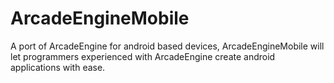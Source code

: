 ArcadeEngineMobile
==================
A port of ArcadeEngine for android based devices, ArcadeEngineMobile will let programmers experienced with ArcadeEngine create android applications with ease.
